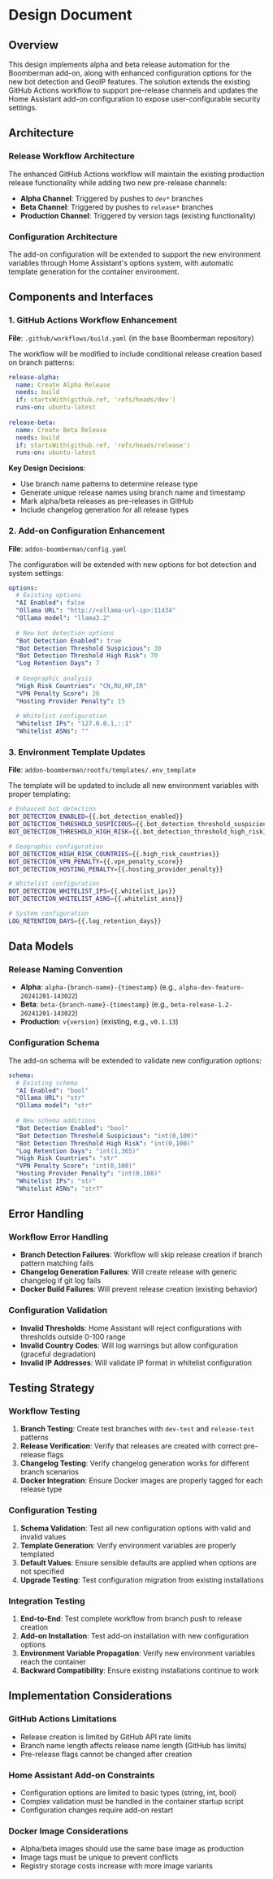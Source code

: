 # Design Document

## Overview

This design implements alpha and beta release automation for the Boomberman add-on, along with enhanced configuration options for the new bot detection and GeoIP features. The solution extends the existing GitHub Actions workflow to support pre-release channels and updates the Home Assistant add-on configuration to expose user-configurable security settings.

## Architecture

### Release Workflow Architecture

The enhanced GitHub Actions workflow will maintain the existing production release functionality while adding two new pre-release channels:

- **Alpha Channel**: Triggered by pushes to `dev*` branches
- **Beta Channel**: Triggered by pushes to `release*` branches  
- **Production Channel**: Triggered by version tags (existing functionality)

### Configuration Architecture

The add-on configuration will be extended to support the new environment variables through Home Assistant's options system, with automatic template generation for the container environment.

## Components and Interfaces

### 1. GitHub Actions Workflow Enhancement

**File**: `.github/workflows/build.yaml` (in the base Boomberman repository)

The workflow will be modified to include conditional release creation based on branch patterns:

```yaml
release-alpha:
  name: Create Alpha Release
  needs: build
  if: startsWith(github.ref, 'refs/heads/dev')
  runs-on: ubuntu-latest
  
release-beta:
  name: Create Beta Release  
  needs: build
  if: startsWith(github.ref, 'refs/heads/release')
  runs-on: ubuntu-latest
```

**Key Design Decisions**:
- Use branch name patterns to determine release type
- Generate unique release names using branch name and timestamp
- Mark alpha/beta releases as pre-releases in GitHub
- Include changelog generation for all release types

### 2. Add-on Configuration Enhancement

**File**: `addon-boomberman/config.yaml`

The configuration will be extended with new options for bot detection and system settings:

```yaml
options:
  # Existing options
  "AI Enabled": false
  "Ollama URL": "http://<ollama-url-ip>:11434"
  "Ollama model": "llama3.2"
  
  # New bot detection options
  "Bot Detection Enabled": true
  "Bot Detection Threshold Suspicious": 30
  "Bot Detection Threshold High Risk": 70
  "Log Retention Days": 7
  
  # Geographic analysis
  "High Risk Countries": "CN,RU,KP,IR"
  "VPN Penalty Score": 20
  "Hosting Provider Penalty": 15
  
  # Whitelist configuration
  "Whitelist IPs": "127.0.0.1,::1"
  "Whitelist ASNs": ""
```

### 3. Environment Template Updates

**File**: `addon-boomberman/rootfs/templates/.env_template`

The template will be updated to include all new environment variables with proper templating:

```bash
# Enhanced bot detection
BOT_DETECTION_ENABLED={{.bot_detection_enabled}}
BOT_DETECTION_THRESHOLD_SUSPICIOUS={{.bot_detection_threshold_suspicious}}
BOT_DETECTION_THRESHOLD_HIGH_RISK={{.bot_detection_threshold_high_risk}}

# Geographic configuration  
BOT_DETECTION_HIGH_RISK_COUNTRIES={{.high_risk_countries}}
BOT_DETECTION_VPN_PENALTY={{.vpn_penalty_score}}
BOT_DETECTION_HOSTING_PENALTY={{.hosting_provider_penalty}}

# Whitelist configuration
BOT_DETECTION_WHITELIST_IPS={{.whitelist_ips}}
BOT_DETECTION_WHITELIST_ASNS={{.whitelist_asns}}

# System configuration
LOG_RETENTION_DAYS={{.log_retention_days}}
```

## Data Models

### Release Naming Convention

- **Alpha**: `alpha-{branch-name}-{timestamp}` (e.g., `alpha-dev-feature-20241201-143022`)
- **Beta**: `beta-{branch-name}-{timestamp}` (e.g., `beta-release-1.2-20241201-143022`)  
- **Production**: `v{version}` (existing, e.g., `v0.1.13`)

### Configuration Schema

The add-on schema will be extended to validate new configuration options:

```yaml
schema:
  # Existing schema
  "AI Enabled": "bool"
  "Ollama URL": "str"
  "Ollama model": "str"
  
  # New schema additions
  "Bot Detection Enabled": "bool"
  "Bot Detection Threshold Suspicious": "int(0,100)"
  "Bot Detection Threshold High Risk": "int(0,100)"
  "Log Retention Days": "int(1,365)"
  "High Risk Countries": "str"
  "VPN Penalty Score": "int(0,100)"
  "Hosting Provider Penalty": "int(0,100)"
  "Whitelist IPs": "str"
  "Whitelist ASNs": "str?"
```

## Error Handling

### Workflow Error Handling

- **Branch Detection Failures**: Workflow will skip release creation if branch pattern matching fails
- **Changelog Generation Failures**: Will create release with generic changelog if git log fails
- **Docker Build Failures**: Will prevent release creation (existing behavior)

### Configuration Validation

- **Invalid Thresholds**: Home Assistant will reject configurations with thresholds outside 0-100 range
- **Invalid Country Codes**: Will log warnings but allow configuration (graceful degradation)
- **Invalid IP Addresses**: Will validate IP format in whitelist configuration

## Testing Strategy

### Workflow Testing

1. **Branch Testing**: Create test branches with `dev-test` and `release-test` patterns
2. **Release Verification**: Verify that releases are created with correct pre-release flags
3. **Changelog Testing**: Verify changelog generation works for different branch scenarios
4. **Docker Integration**: Ensure Docker images are properly tagged for each release type

### Configuration Testing

1. **Schema Validation**: Test all new configuration options with valid and invalid values
2. **Template Generation**: Verify environment variables are properly templated
3. **Default Values**: Ensure sensible defaults are applied when options are not specified
4. **Upgrade Testing**: Test configuration migration from existing installations

### Integration Testing

1. **End-to-End**: Test complete workflow from branch push to release creation
2. **Add-on Installation**: Test add-on installation with new configuration options
3. **Environment Variable Propagation**: Verify new environment variables reach the container
4. **Backward Compatibility**: Ensure existing installations continue to work

## Implementation Considerations

### GitHub Actions Limitations

- Release creation is limited by GitHub API rate limits
- Branch name length affects release name length (GitHub has limits)
- Pre-release flags cannot be changed after creation

### Home Assistant Add-on Constraints

- Configuration options are limited to basic types (string, int, bool)
- Complex validation must be handled in the container startup script
- Configuration changes require add-on restart

### Docker Image Considerations

- Alpha/beta images should use the same base image as production
- Image tags must be unique to prevent conflicts
- Registry storage costs increase with more image variants
